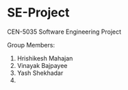 # SE-Project
CEN-5035 Software Engineering Project

Group Members:

<ol>
  <li>Hrishikesh Mahajan</li>
  <li>Vinayak Bajpayee</li>
  <li>Yash Shekhadar</li>
  <li></li>
</ol>
